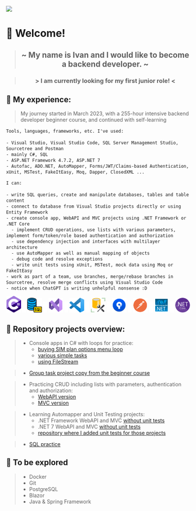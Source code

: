 ![](https://komarev.com/ghpvc/?username=kovac031)

# 🚀 Welcome! 

> ## <p align="center"> ~ My name is Ivan and I would like to become a backend developer. ~  </p>

> ### <p align="center"> > I am currently looking for my first junior role! < </p>
  
## 📝 My experience:           

> My journey started in March 2023, with a 255-hour intensive backend developer beginner course, and continued with self-learning

```
Tools, languages, frameworks, etc. I've used:

- Visual Studio, Visual Studio Code, SQL Server Management Studio, Sourcetree and Postman
- mainly C#, SQL
- ASP.NET Framework 4.7.2, ASP.NET 7
- Autofac, ADO.NET, AutoMapper, Forms/JWT/Claims-based Authentication, xUnit, MSTest, FakeItEasy, Moq, Dapper, ClosedXML ...
```

```
I can:

- write SQL queries, create and manipulate databases, tables and table content
- connect to database from Visual Studio projects directly or using Entity Framework
- create console app, WebAPI and MVC projects using .NET Framework or .NET Core
  - implement CRUD operations, use lists with various parameters, implement form/token/role based authentication and authorization
  - use dependency injection and interfaces with multilayer architecture
  - use AutoMapper as well as manual mapping of objects
  - debug code and resolve exceptions
  - write unit tests using xUnit, MSTest, mock data using Moq or FakeItEasy
- work as part of a team, use branches, merge/rebase branches in Sourcetree, resolve merge conflicts using Visual Studio Code
- notice when ChatGPT is writing unhelpful nonsense :D
```
<p align="center"> <!-- jbg padding/margin ne slusa, workaround je transparent png -->
<img width="40px" src="https://github.com/kovac031/kovac031/blob/main/images/Csharp.png"/> 
  <img src="https://github.com/kovac031/kovac031/blob/main/images/transparent-margin.png"/> 
<img width="40px" src="https://github.com/kovac031/kovac031/blob/main/images/sql.png"/>
  <img src="https://github.com/kovac031/kovac031/blob/main/images/transparent-margin.png"/> 
<img width="40px" src="https://github.com/kovac031/kovac031/blob/main/images/visual studio.png"/>
  <img src="https://github.com/kovac031/kovac031/blob/main/images/transparent-margin.png"/> 
<img width="40px" src="https://github.com/kovac031/kovac031/blob/main/images/vs code.png"/>
  <img src="https://github.com/kovac031/kovac031/blob/main/images/transparent-margin.png"/> 
<img width="40px" src="https://github.com/kovac031/kovac031/blob/main/images/SSMS.png"/>
  <img src="https://github.com/kovac031/kovac031/blob/main/images/transparent-margin.png"/> 
<img width="40px" src="https://github.com/kovac031/kovac031/blob/main/images/sourcetree.png"/>
  <img src="https://github.com/kovac031/kovac031/blob/main/images/transparent-margin.png"/> 
<img width="40px" src="https://github.com/kovac031/kovac031/blob/main/images/postman.png"/>
  <img src="https://github.com/kovac031/kovac031/blob/main/images/transparent-margin.png"/> 
<img width="40px" src="https://github.com/kovac031/kovac031/blob/main/images/NET_framework.png"/>
  <img src="https://github.com/kovac031/kovac031/blob/main/images/transparent-margin.png"/> 
<img width="40px" src="https://github.com/kovac031/kovac031/blob/main/images/NET_core.png"/>
</p> 

## 💾 Repository projects overview:

> - Console apps in C# with loops for practice:
>   - [buying SIM plan options menu loop](https://github.com/kovac031/ConsoleApp-AktivacijaSimpaOpcije)
>   - [various simple tasks](https://github.com/kovac031/Mono-Elpros-PracticeTasks)
>   - [using FileStream](https://github.com/kovac031/ConsoleApp-FileStream-txt)

> - [Group task project copy from the beginner course](https://github.com/kovac031/Mono-Elpros-FinalExam)

> - Practicing CRUD including lists with parameters, authentication and authorization:
>   - [WebAPI version](https://github.com/kovac031/PlayPalMini-WebAPI)
>   - [MVC version](https://github.com/kovac031/PlayPalMini-MVC)

> - Learning Automapper and Unit Testing projects:
>   - .NET Framework WebAPI and MVC [without unit tests](https://github.com/kovac031/AutoMapper-EF)
>   - .NET 7 WebAPI and MVC [without unit tests](https://github.com/kovac031/AutoMapper-Core)
>   - [repository where I added unit tests for those projects](https://github.com/kovac031/LearningUnitTesting)

> - [SQL practice](https://github.com/kovac031/SQL-practice)

## 🚧 To be explored
> - Docker
> - Git
> - PostgreSQL
> - Blazor
> - Java & Spring Framework
